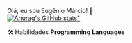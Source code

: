 Olá, eu sou Eugênio Márcio! 👋 <br>
<a href="https://professoreugenio.com">
![Anurag's GitHub stats](https://github-readme-stats.vercel.app/api?username=professoreugenio&show_icons=true&theme=cobalt)"
</a>



🛠️ Habilidades
**Programming Languages**


